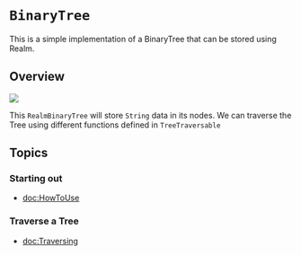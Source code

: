 
# ``BinaryTree``

This is a simple implementation of a BinaryTree that can be stored using Realm.

## Overview

![](tree.png)

This ``RealmBinaryTree`` will store `String` data in its nodes. We can traverse the Tree using different functions defined in ``TreeTraversable``

## Topics

### Starting out

- <doc:HowToUse>

### Traverse a Tree

- <doc:Traversing>
